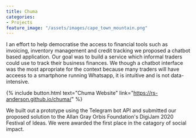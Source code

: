 ```yaml
---
title: Chuma
categories:
- Projects
feature_image: "/assets/images/cape_town_mountain.png"
---
```

I an effort to help democratise the access to financial tools such as invoicing, inventory management and credit tracking we proposed a chatbot based application. Our goal was to build a service which informal traders could use to track their business finances. We though a chatbot interface was the most apropriate for the context because many traders will have acceess to a smartphone running Whatsapp, it is intuitive and is not data-intensive. 

{% include button.html text="Chuma Website" link="https://rs-anderson.github.io/chuma/" %}

We built out a prototype using the Telegram bot API and submitted our proposed solution to the Allan Gray Orbis Foundation's DigiJam 2020 Festival of Ideas. We were awarded the first place in the catagory of social impact.